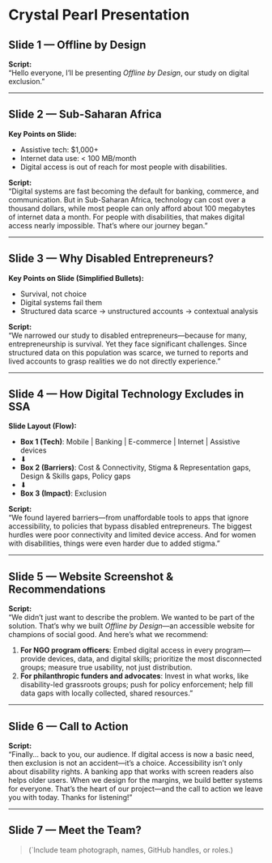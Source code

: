 # Crystal Pearl Presentation

## Slide 1 — Offline by Design

**Script:**  
“Hello everyone, I’ll be presenting *Offline by Design*, our study on digital exclusion.”

---

## Slide 2 — Sub-Saharan Africa

**Key Points on Slide:**  

- Assistive tech: $1,000+  
- Internet data use: < 100 MB/month  
- Digital access is out of reach for most people with disabilities.

**Script:**  
“Digital systems are fast becoming the default for banking, commerce, and
communication. But in Sub-Saharan Africa, technology can cost over a thousand
dollars, while most people can only afford about 100 megabytes of internet data
 a month. For people with disabilities, that makes digital access nearly
 impossible. That’s where our journey began.”

---

## Slide 3 — Why Disabled Entrepreneurs?

**Key Points on Slide (Simplified Bullets):**  

- Survival, not choice  
- Digital systems fail them  
- Structured data scarce → unstructured accounts → contextual analysis

**Script:**  
“We narrowed our study to disabled entrepreneurs—because for many,
entrepreneurship is survival. Yet they face significant challenges. Since
structured data on this population was scarce, we turned to reports and lived
accounts to grasp realities we do not directly experience.”

---

## Slide 4 — How Digital Technology Excludes in SSA

**Slide Layout (Flow):**

- **Box 1 (Tech)**: Mobile | Banking | E-commerce | Internet | Assistive devices
- ⬇  
- **Box 2 (Barriers)**: Cost & Connectivity, Stigma & Representation gaps,
 Design & Skills gaps, Policy gaps  
- ⬇  
- **Box 3 (Impact)**: Exclusion

**Script:**  
“We found layered barriers—from unaffordable tools to apps that ignore
accessibility, to policies that bypass disabled entrepreneurs. The biggest
hurdles were poor connectivity and limited device access. And for women with
disabilities, things were even harder due to added stigma.”

---

## Slide 5 — Website Screenshot & Recommendations

**Script:**  
“We didn’t just want to describe the problem. We wanted to be part of the
solution. That’s why we built *Offline by Design*—an accessible website for
champions of social good. And here’s what we recommend:

1. **For NGO program officers**: Embed digital access in every program—provide
 devices, data, and digital skills; prioritize the most disconnected groups;
 measure true usability, not just distribution.
2. **For philanthropic funders and advocates**: Invest in what works, like
 disability-led grassroots groups; push for policy enforcement; help fill data
 gaps with locally collected, shared resources.”

---

## Slide 6 — Call to Action

**Script:**  
“Finally… back to you, our audience. If digital access is now a basic need, then
 exclusion is not an accident—it’s a choice. Accessibility isn’t only about
 disability rights. A banking app that works with screen readers also helps
 older users. When we design for the margins, we build better systems for
 everyone. That’s the heart of our project—and the call to action we leave you
 with today. Thanks for listening!”

---

## Slide 7 — Meet the Team?

>(`Include team photograph, names, GitHub handles, or roles.)
